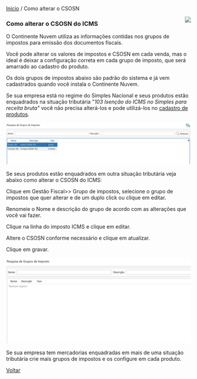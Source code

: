 [Início](index.md) / Como alterar o CSOSN

<a href="http://docs.continentenuvem.com.br/dicas.html#dicas"><img align="right" src="http://docs.continentenuvem.com.br/images/dicas.png"></a>



### Como alterar o CSOSN do ICMS

O Continente Nuvem utiliza as informações contidas nos grupos de impostos para emissão dos documentos fiscais. 

Você pode alterar os valores de impostos e CSOSN em cada venda, mas o ideal é deixar a configuração correta em cada grupo de imposto, que será amarrado ao cadastro do produto.

Os dois grupos de impostos abaixo são padrão do sistema e já vem cadastrados quando você instala o Continente Nuvem. 

Se sua empresa está no regime do Simples Nacional e seus produtos estão enquadrados na situação tributária "*103	Isenção do ICMS no Simples para receita bruta"* você não precisa alterá-los e pode utilizá-los no [cadastro de produtos](como_fazer_cadastrar_produto.md).

![](images/como_fazer_pesquisa_grupo_imposto.jpg)



Se seus produtos estão enquadrados em outra situação tributária veja abaixo como alterar o CSOSN do ICMS:

Clique em Gestão Fiscal>> Grupo de impostos, selecione o grupo de impostos que quer alterar e de um duplo click ou clique em editar.

Renomeie o Nome e descrição do grupo de acordo com as alterações que você vai fazer.

Clique na linha do imposto ICMS e clique em editar. 

Altere o CSOSN conforme necessário e clique em atualizar.

Clique em gravar.

![](images/como_fazer_alterar_grupo_imposto1.gif)



Se sua empresa tem mercadorias enquadradas em mais de uma situação tributária crie mais grupos de impostos e os configure em cada produto.

[Voltar](index.md)

